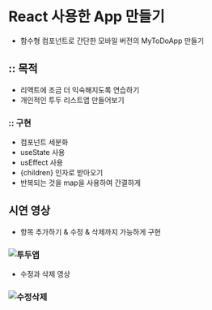 # React 사용한 App 만들기

- 함수형 컴포넌트로 간단한 모바일 버전의 MyToDoApp 만들기

## :: 목적

- 리액트에 조금 더 익숙해지도록 연습하기
- 개인적인 투두 리스트앱 만들어보기

### :: 구현

- 컴포넌트 세분화
- useState 사용
- usEffect 사용
- {children} 인자로 받아오기
- 반복되는 것을 map을 사용하여 간결하게

## 시연 영상

- 항목 추가하기 & 수정 & 삭제까지 가능하게 구현 
### ![투두앱](https://user-images.githubusercontent.com/89238394/154409059-4dd5a402-782a-4099-acbd-eb59392b0dab.gif)

- 수정과 삭제 영상 
### ![수정삭제](https://user-images.githubusercontent.com/89238394/154409786-83c6b6ad-7623-4887-bb85-0381a33689e3.gif)
